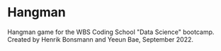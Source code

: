 # Hangman
Hangman game for the WBS Coding School "Data Science" bootcamp.  Created by Henrik Bonsmann and Yeeun Bae, September 2022.
